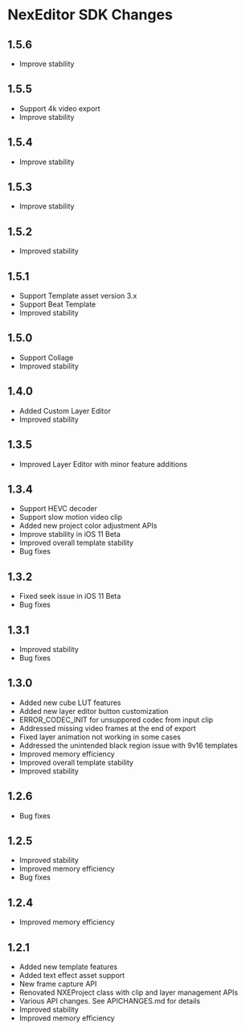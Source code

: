 # NexEditor SDK Changes

## 1.5.6
- Improve stability

## 1.5.5
- Support 4k video export
- Improve stability

## 1.5.4
- Improve stability

## 1.5.3
- Improve stability

## 1.5.2
- Improved stability

## 1.5.1
- Support Template asset version 3.x
- Support Beat Template
- Improved stability

## 1.5.0
- Support Collage
- Improved stability

## 1.4.0
- Added Custom Layer Editor
- Improved stability

## 1.3.5
- Improved Layer Editor with minor feature additions

## 1.3.4
- Support HEVC decoder
- Support slow motion video clip
- Added new project color adjustment APIs
- Improve stability in iOS 11 Beta
- Improved overall template stability
- Bug fixes

## 1.3.2
- Fixed seek issue in iOS 11 Beta
- Bug fixes

## 1.3.1
- Improved stability
- Bug fixes

## 1.3.0
- Added new cube LUT features
- Added new layer editor button customization
- ERROR_CODEC_INIT for unsuppored codec from input clip
- Addressed missing video frames at the end of export
- Fixed layer animation not working in some cases
- Addressed the unintended black region issue with 9v16 templates
- Improved memory efficiency
- Improved overall template stability
- Improved stability

## 1.2.6
- Bug fixes

## 1.2.5
- Improved stability
- Improved memory efficiency
- Bug fixes

## 1.2.4
- Improved memory efficiency

## 1.2.1
- Added new template features
- Added text effect asset support
- New frame capture API
- Renovated NXEProject class with clip and layer management APIs
- Various API changes. See APICHANGES.md for details
- Improved stability
- Improved memory efficiency
